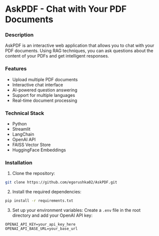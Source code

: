# AskPDF - Chat with Your PDF Documents


### Description
AskPDF is an interactive web application that allows you to chat with your PDF documents. Using RAG techniques, you can ask questions about the content of your PDFs and get intelligent responses.

### Features
- Upload multiple PDF documents
- Interactive chat interface
- AI-powered question answering
- Support for multiple languages
- Real-time document processing

### Technical Stack
- Python
- Streamlit
- LangChain
- OpenAI API
- FAISS Vector Store
- HuggingFace Embeddings

### Installation

1. Clone the repository:
```bash
git clone https://github.com/egorushka02/AskPDF.git
```

2. Install the required dependencies:
```bash
pip install -r requirements.txt
```

3. Set up your environment variables:
Create a `.env` file in the root directory and add your OpenAI API key:
```
OPENAI_API_KEY=your_api_key_here
OPENAI_API_BASE_URL=your_base_url
```
